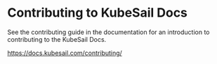 # Contributing to KubeSail Docs

See the contributing guide in the documentation for an introduction to contributing to the KubeSail Docs.

<https://docs.kubesail.com/contributing/>
